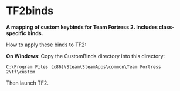 TF2binds
========
**A mapping of custom keybinds for Team Fortress 2. Includes class-specific binds.**

How to apply these binds to TF2:

**On Windows**: 
Copy the CustomBinds directory into this directory: 

`C:\Program Files (x86)\Steam\SteamApps\common\Team Fortress 2\tf\custom`

Then launch TF2.
